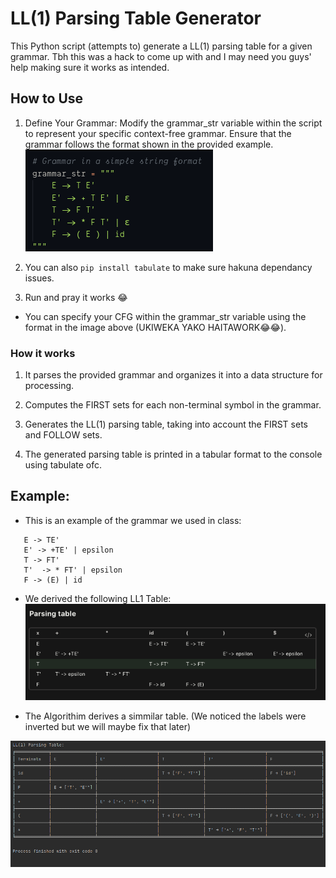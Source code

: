 # LL(1) Parsing Table Generator

This Python script (attempts to) generate a LL(1) parsing table for a given grammar. Tbh this was a hack to come up with and I may need you guys' help making sure it works as intended.

## How to Use

1. Define Your Grammar: Modify the grammar_str variable within the script to represent your specific context-free grammar.
   Ensure that the grammar follows the format shown in the provided example.
   ![Alt text](image.png)

2. You can also `pip install tabulate` to make sure hakuna dependancy issues.

3. Run and pray it works 😂

- You can specify your CFG within the grammar_str variable using the format in the image above (UKIWEKA YAKO HAITAWORK😂😂).

### How it works

1. It parses the provided grammar and organizes it into a data structure for processing.

2. Computes the FIRST sets for each non-terminal symbol in the grammar.

3. Generates the LL(1) parsing table, taking into account the FIRST sets and FOLLOW sets.

4. The generated parsing table is printed in a tabular format to the console using tabulate ofc.

## Example:
- This is an example of the grammar we used in class:
```
   E -> TE' 
   E' -> +TE' | epsilon
   T -> FT'
   T'  -> * FT' | epsilon
   F -> (E) | id
```
- We derived the following LL1 Table:
![img.png](img.png)

- The Algorithim derives a simmilar table. (We noticed the labels were inverted but we will maybe fix that later)

![img_1.png](img_1.png)